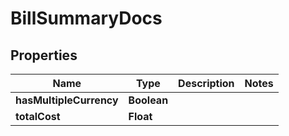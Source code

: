 

# BillSummaryDocs


## Properties

| Name | Type | Description | Notes |
|------------ | ------------- | ------------- | -------------|
|**hasMultipleCurrency** | **Boolean** |  |  |
|**totalCost** | **Float** |  |  |



